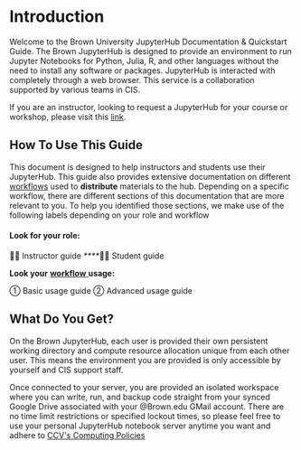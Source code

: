 # Introduction

Welcome to the Brown University JupyterHub Documentation & Quickstart Guide. The Brown JupyterHub is designed to provide an environment to run Jupyter Notebooks for Python, Julia, R, and other languages without the need to install any software or packages. JupyterHub is interacted with completely through a web browser. This service is a collaboration supported by various teams in CIS. 

If you are an instructor, looking to request a JupyterHub for your course or workshop, please visit this [link](https://ccv.brown.edu/services/consulting/jupyterhub/). 

## How To Use This Guide

This document is designed to help instructors and students use their JupyterHub. This guide also provides extensive documentation on different [workflows](workflows.md) used to **distribute** materials to the hub.  Depending on a specific workflow, there are different sections of this documentation that are more relevant to you. To help you identified those sections, we make use of the following labels depending on your role and workflow

#### Look for your role:

👨‍🏫 Instructor guide _****_👩‍💻 Student guide 

**Look your** [**workflow** ](workflows.md)**usage:**

① Basic usage guide ② Advanced usage guide

## What Do You Get?

On the Brown JupyterHub, each user is provided their own persistent working directory and compute resource allocation unique from each other user. This means the environment you are provided is only accessible by yourself and CIS support staff. 

Once connected to your server, you are provided an isolated workspace where you can write, run, and backup code straight from your synced Google Drive associated with your @Brown.edu GMail account. There are no time limit restrictions or specified lockout times, so please feel free to use your personal JupyterHub notebook server anytime you want and adhere to [CCV's Computing Policies](computing-policy.md)





